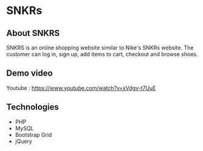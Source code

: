 # SNKRs

## About SNKRS
SNKRS is an online shopping website similar to Nike's SNKRs website. The customer can log in, sign up, add items to cart, checkout and browse shoes.

## Demo video
Youtube : https://www.youtube.com/watch?v=xVdgv-t7UuE

## Technologies
- PHP
- MySQL
- Bootstrap Grid
- jQuery
